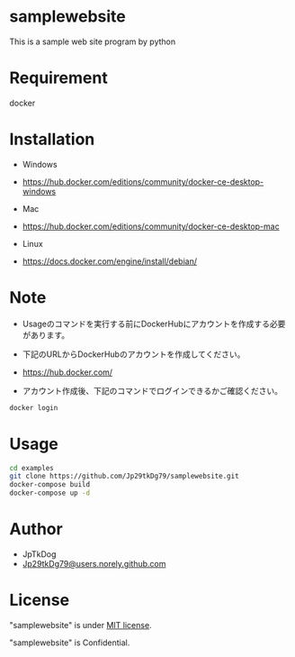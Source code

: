 # samplewebsite

This is a sample web site program by python

# Requirement

docker

# Installation

* Windows
* https://hub.docker.com/editions/community/docker-ce-desktop-windows

* Mac
* https://hub.docker.com/editions/community/docker-ce-desktop-mac

* Linux
* https://docs.docker.com/engine/install/debian/

# Note

* Usageのコマンドを実行する前にDockerHubにアカウントを作成する必要があります。
* 下記のURLからDockerHubのアカウントを作成してください。
* https://hub.docker.com/

* アカウント作成後、下記のコマンドでログインできるかご確認ください。
```bash
docker login
```

# Usage

```bash
cd examples
git clone https://github.com/Jp29tkDg79/samplewebsite.git
docker-compose build
docker-compose up -d
```

# Author

* JpTkDog
* Jp29tkDg79@users.norely.github.com

# License

"samplewebsite" is under [MIT license](https://en.wikipedia.org/wiki/MIT_License).

"samplewebsite" is Confidential.
